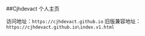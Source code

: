 ##Cjhdevact 个人主页

访问地址：`https://cjhdevact.github.io`
旧版兼容地址：`https://cjhdevact.github.io\index.v1.html`
